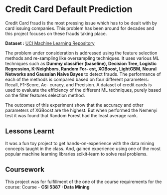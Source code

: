 # Credit Card Default Prediction

Credit Card fraud is the most pressing issue which has to be dealt with by card issuing companies. This problem has been around for decades and this project focuses on these frauds taking place. 

**Dataset :** [UCI Machine Learning Repository](https://archive.ics.uci.edu/ml/datasets/default+of+credit+card+clients)


The problem under consideration is addressed using the feature selection methods and re-sampling like oversampling techniques. It uses various ML techniques such as **Dummy
classifier (baseline), Decision Tree, Logistic Regression, K-Neighbors, Random For-
est, XGBoost, LightGBM, Neural Networks and Gaussian Naive Bayes**
to detect frauds. The performance of each of the methods
is compared based on four different parameters: Recall, F1-Score, Ac-
curacy, and Precision. A dataset of credit cards is used to evaluate the
efficiency of the different ML techniques, purely based on the filter features selection method. 

The outcomes of this experiment show that the accuracy and other parameters of XGBoost are the highest. But when performed the Nemenyi test it was found that Random Forest had the least average rank.

## Lessons Learnt
It was a fun toy project to get hands-on-experience with the data mining concepts taught in the class. And, gained experience using one of the most popular machine learning libraries scikit-learn to solve real problems.



## Coursework
This project was for fulfillment of the one of the course requirements for the course:
 Course - **CSI 5387 : Data Mining**


